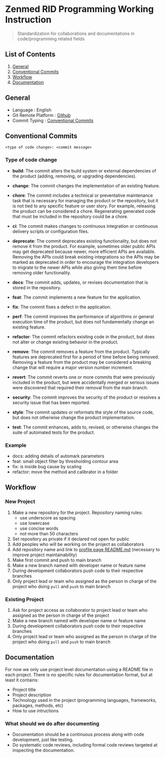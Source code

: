 # Zenmed RID Programming Working Instruction

> Standardization for collaborations and documentations in code/programming related fields

## List of Contents
1. [General](#general)
2. [Conventional Commits](#conventional-commits)
3. [Workflow](#workflow)
4. [Documentation](#documentation)

## General
- Language : English
- Git Remote Platform : [Github](https://github.com/)
- Commit Typing :  [Conventional Commits](https://www.conventionalcommits.org/)

## Conventional Commits

```
<type of code change>: <commit message>
```

### Type of code change
- **build**: The commit alters the build system or external dependencies of the product (adding, removing, or upgrading dependencies).

- **change**: The commit changes the implementation of an existing feature.

- **chore**: The commit includes a technical or preventative maintenance task that is necessary for managing the product or the repository, but it is not tied to any specific feature or user story. For example, releasing the product can be considered a chore. Regenerating generated code that must be included in the repository could be a chore.

- **ci**: The commit makes changes to continuous integration or continuous delivery scripts or configuration files.

- **deprecate**: The commit deprecates existing functionality, but does not remove it from the product. For example, sometimes older public APIs may get deprecated because newer, more efficient APIs are available. Removing the APIs could break existing integrations so the APIs may be marked as deprecated in order to encourage the integration developers to migrate to the newer APIs while also giving them time before removing older functionality.

- **docs**: The commit adds, updates, or revises documentation that is stored in the repository.

- **feat**: The commit implements a new feature for the application.

- **fix**: The commit fixes a defect in the application.

- **perf**: The commit improves the performance of algorithms or general execution time of the product, but does not fundamentally change an existing feature.

- **refactor**: The commit refactors existing code in the product, but does not alter or change existing behavior in the product.

- **remove**: The commit removes a feature from the product. Typically features are deprecated first for a period of time before being removed. Removing a feature from the product may be considered a breaking change that will require a major version number increment.

- **revert**: The commit reverts one or more commits that were previously included in the product, but were accidentally merged or serious issues were discovered that required their removal from the main branch.

- **security**: The commit improves the security of the product or resolves a security issue that has been reported.

- **style**: The commit updates or reformats the style of the source code, but does not otherwise change the product implementation.

- **test**: The commit enhances, adds to, revised, or otherwise changes the suite of automated tests for the product.


### Example
- docs: adding details of automark parameters
- feat: small object filter by thresholding contour area
- fix: is inside bug cause by scaling
- refactor: move the method and calibrator in a folder

## Workflow
### New Project
1. Make a new repository for the project. Repository naming rules:
    - use underscore as spacing
    - use lowercase
    - use concise words
    - not more than 50 characters
2. Set repository as private if it declared not open for public
3. Add peoples who will be working on the project as collaborators
4. Add repository name and link to [profile page README.md](https://github.com/ridteam168/ridteam168/blob/main/README.md) (necessary to improve project maintainability)
5. Make first commit and push to main branch
6. Make a new branch named with developer name or feature name
7. During development collaborators push code to their respective branches
8. Only project lead or team who assigned as the person in charge of the project who doing `pull` and `push` to main branch

### Existing Project
1. Ask for project access as collaborator to project lead or team who assigned as the person in charge of the project
2. Make a new branch named with developer name or feature name
3. During development collaborators push code to their respective branches
4. Only project lead or team who assigned as the person in charge of the project who doing `pull` and `push` to main branch

## Documentation
For now we only use project level documentation using a README file in each project. There is no specific rules for documentation format, but at least it contains:
- Project title
- Project description
- Technology used in the project (programming languages, frameworks, packages, methods, etc)
- How to use intructions

### What should we do after documenting
- Documentation should be a continuous process along with code development, just like testing.
- Do systematic code reviews, including formal code reviews targeted at inspecting the documentation.
